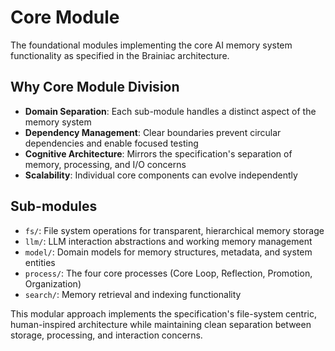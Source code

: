 # Core Module

The foundational modules implementing the core AI memory system functionality as specified in the Brainiac architecture.

## Why Core Module Division

- **Domain Separation**: Each sub-module handles a distinct aspect of the memory system
- **Dependency Management**: Clear boundaries prevent circular dependencies and enable focused testing
- **Cognitive Architecture**: Mirrors the specification's separation of memory, processing, and I/O concerns
- **Scalability**: Individual core components can evolve independently

## Sub-modules

- `fs/`: File system operations for transparent, hierarchical memory storage
- `llm/`: LLM interaction abstractions and working memory management
- `model/`: Domain models for memory structures, metadata, and system entities
- `process/`: The four core processes (Core Loop, Reflection, Promotion, Organization)
- `search/`: Memory retrieval and indexing functionality

This modular approach implements the specification's file-system centric, human-inspired architecture while maintaining clean separation between storage, processing, and interaction concerns.